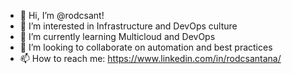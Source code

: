 - 👋 Hi, I’m @rodcsant!
- 👀 I’m interested in Infrastructure and DevOps culture
- 🌱 I’m currently learning Multicloud and DevOps
- 💞️ I’m looking to collaborate on automation and best practices
- 📫 How to reach me: https://www.linkedin.com/in/rodcsantana/

<!---
rodcsant/rodcsant is a ✨ special ✨ repository because its `README.md` (this file) appears on your GitHub profile.
You can click the Preview link to take a look at your changes.
--->
